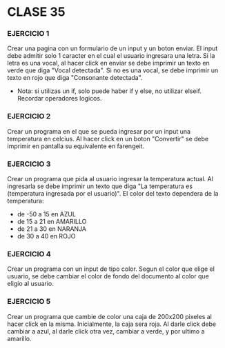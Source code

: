 # CLASE 35

### EJERCICIO 1
Crear una pagina con un formulario de un input y un boton enviar. El input debe admitir solo 1 caracter en el cual el usuario ingresara una letra.
Si la letra es una vocal, al hacer click en enviar se debe imprimir un texto en verde que diga "Vocal detectada".
Si no es una vocal, se debe imprimir un texto en rojo que diga "Consonante detectada".
- Nota: si utilizas un if, solo puede haber if y else, no utilizar elseif. Recordar operadores logicos.

### EJERCICIO 2
Crear un programa en el que se pueda ingresar por un input una temperatura en celcius. Al hacer click en un boton "Convertir" se debe
imprimir en pantalla su equivalente en farengeit.


### EJERCICIO 3
Crear un programa que pida al usuario ingresar la temperatura actual. Al ingresarla se debe imprimir un texto que diga
"La temperatura es (temperatura ingresada por el usuario)". El color del texto dependera de la temperatura:
- de -50 a 15 en AZUL
- de 15 a 21 en AMARILLO
- de 21 a 30 en NARANJA
- de 30 a 40 en ROJO

### EJERCICIO 4
Crear un programa con un input de tipo color. Segun el color que elige el usuario, se debe cambiar el color de fondo del documento al
color que eligio al usuario.

### EJERCICIO 5
Crear un programa que cambie de color una caja de 200x200 pixeles al hacer click en la misma. Inicialmente, la caja sera roja. Al darle click
debe cambiar a azul, al darle click otra vez, cambiar a verde, y por ultimo a amarillo.